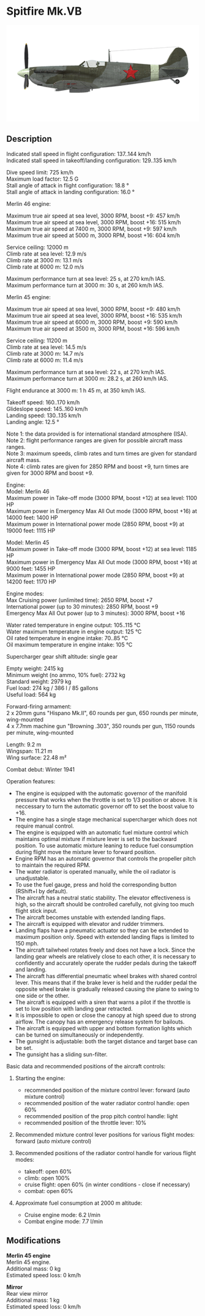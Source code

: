 # Spitfire Mk.VB

![spitfiremkvb](../images/planes/spitfiremkvb.png)

## Description

Indicated stall speed in flight configuration: 137..144 km/h  
Indicated stall speed in takeoff/landing configuration: 129..135 km/h  
  
Dive speed limit: 725 km/h  
Maximum load factor: 12.5 G  
Stall angle of attack in flight configuration: 18.8 °  
Stall angle of attack in landing configuration: 16.0 °  
  
  
Merlin 46 engine:  
  
Maximum true air speed at sea level, 3000 RPM, boost +9: 457 km/h  
Maximum true air speed at sea level, 3000 RPM, boost +16: 515 km/h  
Maximum true air speed at 7400 m, 3000 RPM, boost +9: 597 km/h  
Maximum true air speed at 5000 m, 3000 RPM, boost +16: 604 km/h  
  
Service ceiling: 12000 m  
Climb rate at sea level: 12.9 m/s  
Climb rate at 3000 m: 13.1 m/s  
Climb rate at 6000 m: 12.0 m/s  
  
Maximum performance turn at sea level: 25 s, at 270 km/h IAS.  
Maximum performance turn at 3000 m: 30 s, at 260 km/h IAS.  
  
  
Merlin 45 engine:  
  
Maximum true air speed at sea level, 3000 RPM, boost +9: 480 km/h  
Maximum true air speed at sea level, 3000 RPM, boost +16: 535 km/h  
Maximum true air speed at 6000 m, 3000 RPM, boost +9: 590 km/h  
Maximum true air speed at 3500 m, 3000 RPM, boost +16: 596 km/h  
  
Service ceiling: 11200 m  
Climb rate at sea level: 14.5 m/s  
Climb rate at 3000 m: 14.7 m/s  
Climb rate at 6000 m: 11.4 m/s  
  
Maximum performance turn at sea level: 22 s, at 270 km/h IAS.  
Maximum performance turn at 3000 m: 28.2 s, at 260 km/h IAS.  
  
  
Flight endurance at 3000 m: 1 h 45 m, at 350 km/h IAS.  
  
Takeoff speed: 160..170 km/h  
Glideslope speed: 145..160 km/h  
Landing speed: 130..135 km/h  
Landing angle: 12.5 °  
  
Note 1: the data provided is for international standard atmosphere (ISA).  
Note 2: flight performance ranges are given for possible aircraft mass ranges.  
Note 3: maximum speeds, climb rates and turn times are given for standard aircraft mass.  
Note 4: climb rates are given for 2850 RPM and boost +9, turn times are given for 3000 RPM and boost +9.  
  
Engine:  
Model: Merlin 46  
Maximum power in Take-off mode (3000 RPM, boost +12) at sea level: 1100 HP  
Maximum power in Emergency Max All Out mode (3000 RPM, boost +16) at 14000 feet: 1400 HP  
Maximum power in International power mode (2850 RPM, boost +9) at 19000 feet: 1115 HP  
  
Model: Merlin 45  
Maximum power in Take-off mode (3000 RPM, boost +12) at sea level: 1185 HP  
Maximum power in Emergency Max All Out mode (3000 RPM, boost +16) at 9000 feet: 1455 HP  
Maximum power in International power mode (2850 RPM, boost +9) at 14200 feet: 1170 HP  
  
Engine modes:  
Max Cruising power (unlimited time): 2650 RPM, boost +7  
International power (up to 30 minutes): 2850 RPM, boost +9  
Emergency Max All Out power (up to 3 minutes): 3000 RPM, boost +16  
  
Water rated temperature in engine output: 105..115 °C  
Water maximum temperature in engine output: 125 °C  
Oil rated temperature in engine intake: 70..85 °C  
Oil maximum temperature in engine intake: 105 °C  
  
Supercharger gear shift altitude: single gear  
  
Empty weight: 2415 kg  
Minimum weight (no ammo, 10% fuel): 2732 kg  
Standard weight: 2979 kg  
Fuel load: 274 kg / 386 l / 85 gallons  
Useful load: 564 kg  
  
Forward-firing armament:  
2 x 20mm guns "Hispano Mk.II", 60 rounds per gun, 650 rounds per minute, wing-mounted  
4 x 7.7mm machine gun "Browning .303", 350 rounds per gun, 1150 rounds per minute, wing-mounted  
  
Length: 9.2 m  
Wingspan: 11.21 m  
Wing surface: 22.48 m²  
  
Combat debut: Winter 1941  
  
Operation features:  
- The engine is equipped with the automatic governor of the manifold pressure that works when the throttle is set to 1/3 position or above. It is neccessary to turn the automatic governor off to set the boost value to +16.  
- The engine has a single stage mechanical supercharger which does not require manual control.  
- The engine is equipped with an automatic fuel mixture control which maintains optimal mixture if mixture lever is set to the backward position. To use automatic mixture leaning to reduce fuel consumption during flight move the mixture lever to forward position.  
- Engine RPM has an automatic governor that controls the propeller pitch to maintain the required RPM.  
- The water radiator is operated manually, while the oil radiator is unadjustable.  
- To use the fuel gauge, press and hold the corresponding button (RShift+I by default).  
- The aircraft has a neutral static stability. The elevator effectiveness is high, so the aircraft should be controlled carefully, not giving too much flight stick input.  
- The aircraft becomes unstable with extended landing flaps.  
- The aircraft is equipped with elevator and rudder trimmers.  
- Landing flaps have a pneumatic actuator so they can be extended to maximum position only. Speed with extended landing flaps is limited to 150 mph.  
- The aircraft tailwheel rotates freely and does not have a lock. Since the landing gear wheels are relatively close to each other, it is necessary to confidently and accurately operate the rudder pedals during the takeoff and landing.  
- The aircraft has differential pneumatic wheel brakes with shared control lever. This means that if the brake lever is held and the rudder pedal the opposite wheel brake is gradually released causing the plane to swing to one side or the other.  
- The aircraft is equipped with a siren that warns a pilot if the throttle is set to low position with landing gear retracted.  
- It is impossible to open or close the canopy at high speed due to strong airflow. The canopy has an emergency release system for bailouts.  
- The aircraft is equipped with upper and bottom formation lights which can be turned on simultaneously or independently.  
- The gunsight is adjustable: both the target distance and target base can be set.  
- The gunsight has a sliding sun-filter.  
  
Basic data and recommended positions of the aircraft controls:  
1. Starting the engine:  
	- recommended position of the mixture control lever: forward (auto mixture control)  
	- recommended position of the water radiator control handle: open 60%  
	- recommended position of the prop pitch control handle: light  
	- recommended position of the throttle lever: 10%  
  
2. Recommended mixture control lever positions for various flight modes: forward (auto mixture control)  
  
3. Recommended positions of the radiator control handle for various flight modes:  
	- takeoff: open 60%  
	- climb: open 100%  
	- cruise flight: open 60% (in winter conditions - close if necessary)  
	- combat: open 60%  
  
4. Approximate fuel consumption at 2000 m altitude:  
	- Cruise engine mode: 6.2 l/min  
	- Combat engine mode: 7.7 l/min

## Modifications

**Merlin 45 engine**  
Merlin 45 engine.   
Additional mass: 0 kg  
Estimated speed loss: 0 km/h

**Mirror**  
Rear view mirror  
Additional mass: 1 kg  
Estimated speed loss: 0 km/h
